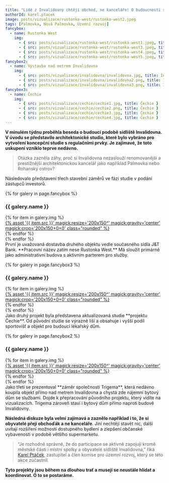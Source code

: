 ```yaml
---
title: "Lidé z Invalidovny chtějí obchod, ne kanceláře! O budoucnosti sídliště je třeba diskutovat"
authorId: karel.ptacek
image: posts/vizualizace/rustonka-west/rustonka-west2.jpeg
tags: [Palmovka, Nová Palmovka, Územní rozvoj]
fancybox:
  - name: Rustonka West
    img:
      - { src: posts/vizualizace/rustonka-west/rustonka-west1.jpeg, title: Rustonka West}
      - { src: posts/vizualizace/rustonka-west/rustonka-west3.jpeg, title: Rustonka West}
      - { src: posts/vizualizace/rustonka-west/rustonka-west4.jpeg, title: Rustonka West}
      - { src: posts/vizualizace/rustonka-west/rustonka-west5.jpeg, title: Rustonka West}
fancybox2:
  - name: Výstavba nad metrem Invalidovna
    img:
      - { src: posts/vizualizace/invalidovna/invalidovna.jpg, title: Invalidovna }
      - { src: posts/vizualizace/invalidovna/invalidovna2.png, title: Invalidovna }
      - { src: posts/vizualizace/invalidovna/invalidovna3.png, title: Invalidovna }
fancybox3:
  - name: Čechie
    img:
      - { src: posts/vizualizace/cechie/cechie1.jpg, title: Čechie }
      - { src: posts/vizualizace/cechie/cechie2.png, title: Čechie }
      - { src: posts/vizualizace/cechie/cechie3.jpg, title: Čechie }
      - { src: posts/vizualizace/cechie/cechie4.jpg, title: Čechie }
---
```


**V minulém týdnu proběhla beseda o budoucí podobě sídliště Invalidovna. V úvodu se představilo architektonické studio, které bylo vybráno pro vytvoření koncepční studie s regulačními prvky. Je zajímavé, že toto uskupení vzniklo teprve nedávno.**

>Otázka zazněla záhy, proč si Invalidovna nezaslouží renomovanější a prestižnější architektonickou kancelář jako například Palmovka nebo Rohanský ostrov?  

Následovalo představení třech stavební záměrů ve fázi studie v podání zástupců investorů.

{% for galery in page.fancybox %}
<div class="mt-4">
  <h3>{{ galery.name }}</h3>
  <div class="grid grid-cols-4 gap-4">
  {% for item in galery.img %}
    <div class="">
      <a data-fancybox="gallery" href="{% asset '{{ item.src }}' @path %}" data-caption="{{ item.title }}">{% asset '{{ item.src }}' magick:resize='200x150^' magick:gravity='center' magick:crop='200x150+0+0' class="rounded" %}</a>
    </div>
  {% endfor %}
  </div>
</div>
{% endfor %}
<br /> 
První je uvažovaná dostavba druhého objektu vedle současného sídla J&T Bank. **Pracovní název zatím nese Rustonka West.** Má sloužit primárně jako administrativní budova s aktivním parterem pro služby. 

{% for galery in page.fancybox3 %}
<div class="mt-4">
  <h3>{{ galery.name }}</h3>
  <div class="grid grid-cols-4 gap-4">
  {% for item in galery.img %}
    <div class="">
      <a data-fancybox="gallery" href="{% asset '{{ item.src }}' @path %}" data-caption="{{ item.title }}">{% asset '{{ item.src }}' magick:resize='200x150^' magick:gravity='center' magick:crop='200x150+0+0' class="rounded" %}</a>
    </div>
  {% endfor %}
  </div>
</div>
{% endfor %}
<br />
Jako druhý projekt byla představena aktualizovaná studie **projektu Čechie**. Od původní studie se výrazně liší a obsahuje i vyšší podíl sportovišť a objekt pro budoucí lékařský dům. 

{% for galery in page.fancybox2 %}
<div class="mt-4">
  <h3>{{ galery.name }}</h3>
  <div class="grid grid-cols-4 gap-4">
  {% for item in galery.img %}
    <div class="">
      <a data-fancybox="gallery" href="{% asset '{{ item.src }}' @path %}" data-caption="{{ item.title }}">{% asset '{{ item.src }}' magick:resize='200x150^' magick:gravity='center' magick:crop='200x150+0+0' class="rounded" %}</a>
    </div>
  {% endfor %}
  </div>
</div>
{% endfor %}
<br />
Jako třetí se prezentoval **záměr společnosti Trigema**, která nedávno koupila objekt přímo nad metrem Invalidovna a chystá zde nájemní bytový dům se službami. Dojde k přepracování původního projektu, který vidíte na vizualizacích. Trigema zároveň staví i bytový dům přímo naproti budově Invalidovny. 

**Následná diskuze byla velmi zajímavá a zaznělo například i to, že si obyvatelé přejí obchoďák a ne kanceláře**. Jiní nechtějí stavět nic, další uvítají rozšíření možností dostupného bydlení a zlepšení občanské vybavenosti v podobě většího supermarketu.

>“Je rozhodně správné, že do participace se aktivně zapojují kromě městské části i místní spolky a obyvatelé sídliště Invalidovna,” říká [Karel Ptáček](http://praha8.pirati.cz/lide/karel-ptacek.html), zastupitel a člen komise pro územní rozvoj, který se této akce zúčastnil.

**Tyto projekty jsou během na dlouhou trať a musejí se neustále hlídat a koordinovat. O to se postaráme.**
